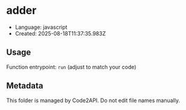 # adder

- Language: javascript
- Created: 2025-08-18T11:37:35.983Z

## Usage

Function entrypoint: `run` (adjust to match your code)

## Metadata

This folder is managed by Code2API. Do not edit file names manually.
